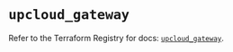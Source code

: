 # `upcloud_gateway`

Refer to the Terraform Registry for docs: [`upcloud_gateway`](https://registry.terraform.io/providers/upcloudltd/upcloud/5.10.0/docs/resources/gateway).
